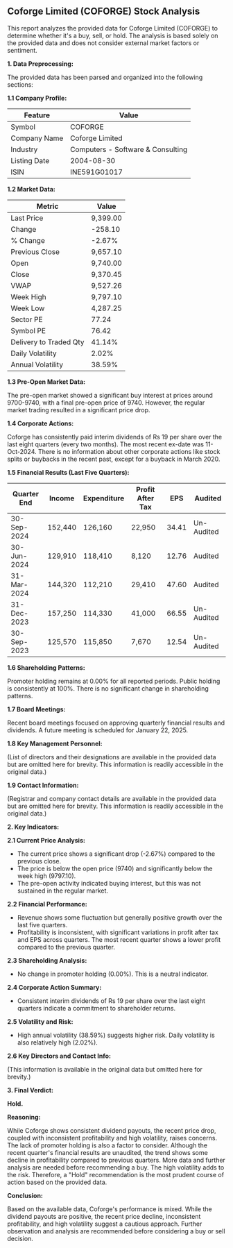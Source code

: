 ## Coforge Limited (COFORGE) Stock Analysis

This report analyzes the provided data for Coforge Limited (COFORGE) to determine whether it's a buy, sell, or hold.  The analysis is based solely on the provided data and does not consider external market factors or sentiment.

**1. Data Preprocessing:**

The provided data has been parsed and organized into the following sections:

**1.1 Company Profile:**

| Feature             | Value                               |
|----------------------|---------------------------------------|
| Symbol               | COFORGE                             |
| Company Name         | Coforge Limited                       |
| Industry             | Computers - Software & Consulting     |
| Listing Date         | 2004-08-30                           |
| ISIN                 | INE591G01017                         |


**1.2 Market Data:**

| Metric                | Value      |
|------------------------|-------------|
| Last Price             | 9,399.00    |
| Change                 | -258.10     |
| % Change               | -2.67%      |
| Previous Close         | 9,657.10    |
| Open                   | 9,740.00    |
| Close                  | 9,370.45    |
| VWAP                  | 9,527.26    |
| Week High              | 9,797.10    |
| Week Low               | 4,287.25    |
| Sector PE              | 77.24       |
| Symbol PE              | 76.42       |
| Delivery to Traded Qty | 41.14%      |
| Daily Volatility       | 2.02%       |
| Annual Volatility      | 38.59%      |


**1.3 Pre-Open Market Data:**

The pre-open market showed a significant buy interest at prices around 9700-9740, with a final pre-open price of 9740.  However, the regular market trading resulted in a significant price drop.

**1.4 Corporate Actions:**

Coforge has consistently paid interim dividends of Rs 19 per share over the last eight quarters (every two months).  The most recent ex-date was 11-Oct-2024.  There is no information about other corporate actions like stock splits or buybacks in the recent past, except for a buyback in March 2020.

**1.5 Financial Results (Last Five Quarters):**

| Quarter End      | Income      | Expenditure | Profit After Tax | EPS     | Audited |
|-----------------|-------------|--------------|-------------------|---------|---------|
| 30-Sep-2024     | 152,440     | 126,160      | 22,950           | 34.41   | Un-Audited |
| 30-Jun-2024     | 129,910     | 118,410      | 8,120            | 12.76   | Audited  |
| 31-Mar-2024     | 144,320     | 112,210      | 29,410           | 47.60   | Audited  |
| 31-Dec-2023     | 157,250     | 114,330      | 41,000           | 66.55   | Un-Audited |
| 30-Sep-2023     | 125,570     | 115,850      | 7,670            | 12.54   | Un-Audited |


**1.6 Shareholding Patterns:**

Promoter holding remains at 0.00% for all reported periods. Public holding is consistently at 100%.  There is no significant change in shareholding patterns.

**1.7 Board Meetings:**

Recent board meetings focused on approving quarterly financial results and dividends.  A future meeting is scheduled for January 22, 2025.

**1.8 Key Management Personnel:**

(List of directors and their designations are available in the provided data but are omitted here for brevity.  This information is readily accessible in the original data.)

**1.9 Contact Information:**

(Registrar and company contact details are available in the provided data but are omitted here for brevity. This information is readily accessible in the original data.)


**2. Key Indicators:**

**2.1 Current Price Analysis:**

* The current price shows a significant drop (-2.67%) compared to the previous close.
* The price is below the open price (9740) and significantly below the week high (9797.10).
* The pre-open activity indicated buying interest, but this was not sustained in the regular market.

**2.2 Financial Performance:**

* Revenue shows some fluctuation but generally positive growth over the last five quarters.
* Profitability is inconsistent, with significant variations in profit after tax and EPS across quarters.  The most recent quarter shows a lower profit compared to the previous quarter.

**2.3 Shareholding Analysis:**

* No change in promoter holding (0.00%).  This is a neutral indicator.

**2.4 Corporate Action Summary:**

* Consistent interim dividends of Rs 19 per share over the last eight quarters indicate a commitment to shareholder returns.

**2.5 Volatility and Risk:**

* High annual volatility (38.59%) suggests higher risk.  Daily volatility is also relatively high (2.02%).

**2.6 Key Directors and Contact Info:**

(This information is available in the original data but omitted here for brevity.)


**3. Final Verdict:**

**Hold.**

**Reasoning:**

While Coforge shows consistent dividend payouts, the recent price drop, coupled with inconsistent profitability and high volatility, raises concerns.  The lack of promoter holding is also a factor to consider.  Although the recent quarter's financial results are unaudited, the trend shows some decline in profitability compared to previous quarters.  More data and further analysis are needed before recommending a buy.  The high volatility adds to the risk.  Therefore, a "Hold" recommendation is the most prudent course of action based on the provided data.

**Conclusion:**

Based on the available data, Coforge's performance is mixed.  While the dividend payouts are positive, the recent price decline, inconsistent profitability, and high volatility suggest a cautious approach.  Further observation and analysis are recommended before considering a buy or sell decision.
